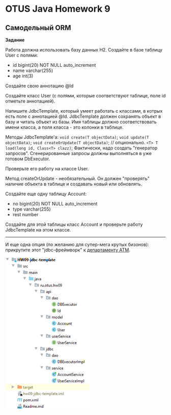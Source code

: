 # OTUS Java Homework 9
## Самодельный ORM

**Задание**

Работа должна использовать базу данных H2.
Создайте в базе таблицу User с полями:

- id bigint(20) NOT NULL auto_increment
- name varchar(255)
- age int(3)

Создайте свою аннотацию @Id

Создайте класс User (с полями, которые соответствуют таблице, поле id отметьте аннотацией).

Напишите JdbcTemplate, который умеет работать с классами, в котрых есть поле с аннотацией @Id.
JdbcTemplate должен сохранять объект в базу и читать объект из базы.
Имя таблицы должно соответствовать имени класса, а поля класса - это колонки в таблице.

Методы JdbcTemplate'а:
`void create(T objectData)`;
`void update(T objectData)`;
`void createOrUpdate(T objectData)`; // опционально.
`<T> T load(long id, Class<T> clazz)`;
Фактически, надо создать "генератор запросов".
Сгенерированные запросы должны выполняться в уже готовом DbExecutor.


Проверьте его работу на классе User.

Метод createOrUpdate - необязательный.
Он должен "проверять" наличие объекта в таблице и создавать новый или обновлять.

Создайте еще одну таблицу Account:
- no bigint(20) NOT NULL auto_increment
- type varchar(255)
- rest number

Создайте для этой таблицы класс Account и проверьте работу JdbcTemplate на этом классе.

-----
И еще одна опция (по желанию для супер-мега крутых бизонов):
прикрутите этот "jdbc-фреймворк" к [департаменту ATM](https://github.com/eugenesev/otus-2019-03/tree/master/HW06-atm).

[![Структура проекта в IDEA](https://github.com/eugenesev/otus-2019-03/blob/master/img/HW-9.png)](https://github.com/eugenesev/otus-2019-03/tree/master/HW09-jdbc-template)

